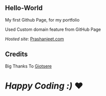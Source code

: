 ## Hello-World
My first Github Page, for my portfolio

Used Custom domain feature from GitHub Page 

_Hosted site_: [Prashanjeet.com](https://prashanjeet.com)


## Credits
Big Thanks To [Giotsere](https://github.com/giotsere)

# _Happy Coding :)_ :heart:
